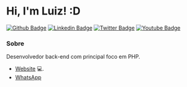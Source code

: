 # Hi, I'm Luiz! :D

[![Github Badge](https://img.shields.io/badge/-Github-000?style=flat-square&logo=Github&logoColor=white&link=https://github.com/lgfranco22)](https://github.com/lgfranco22)
[![Linkedin Badge](https://img.shields.io/badge/-LinkedIn-blue?style=flat-square&logo=Linkedin&logoColor=white&link=https://www.linkedin.com/in/luizgonzagafrancom/)](https://www.linkedin.com/in/luizgonzagafrancom/)
[![Twitter Badge](https://img.shields.io/badge/-Twitter-1ca0f1?style=flat-square&labelColor=1ca0f1&logo=twitter&logoColor=white&link=https://twitter.com/lgfranco24)](https://twitter.com/lgfranco24)
[![Youtube Badge](https://img.shields.io/badge/-YouTube-ff0000?style=flat-square&labelColor=ff0000&logo=youtube&logoColor=white&link=https://www.youtube.com/channel/UCejAeXDZUr2IzaoC6-JA9RQ)](https://www.youtube.com/channel/UCejAeXDZUr2IzaoC6-JA9RQ)

### Sobre
Desenvolvedor back-end com principal foco em PHP.

- [Website](https://www.francosinformatica.com) 💻.
- [WhatsApp](https://wa.me/5519996496681)

